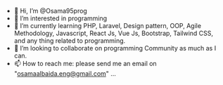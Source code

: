- 👋 Hi, I’m @Osama95prog
- 👀 I’m interested in programming 
- 🌱 I’m currently learning PHP, Laravel, Design pattern, OOP, Agile Methodology, Javascript, React Js, Vue Js, Bootstrap, Tailwind CSS, and any thing related to programming.
- 💞️ I’m looking to collaborate on programming Community as much as I can.
- 📫 How to reach me: please send me an email on "osamaalbaida.eng@gmail.com" ...

<!---
Osama95prog/Osama95prog is a ✨ special ✨ repository because its `README.md` (this file) appears on your GitHub profile.
You can click the Preview link to take a look at your changes.
--->
